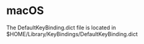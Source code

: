 # macOS

The DefaultKeyBinding.dict file is located in
$HOME/Library/KeyBindings/DefaultKeyBinding.dict
